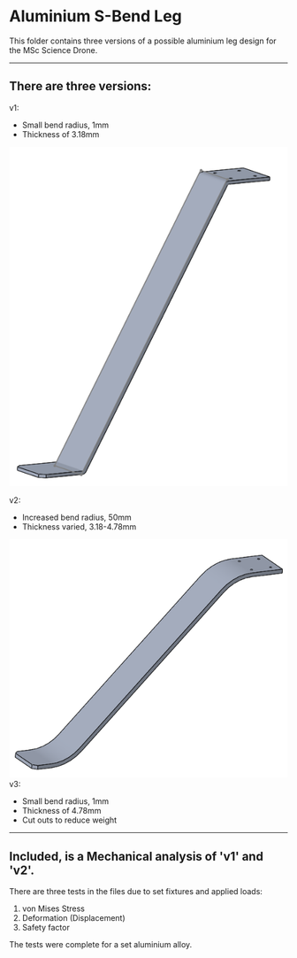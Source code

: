# Aluminium S-Bend Leg
This folder contains three versions of a possible aluminium leg design for the MSc Science Drone.

***

## There are three versions:<br>
v1:
* Small bend radius, 1mm
* Thickness of 3.18mm

![AluLegV1](https://github.com/MBorrageiro/cad-drawings/blob/main/AluminiumLeg/AlulegV1.PNG)

v2: 
* Increased bend radius, 50mm
* Thickness varied, 3.18-4.78mm

![AluLegV2](https://github.com/MBorrageiro/cad-drawings/blob/main/AluminiumLeg/AlulegV2.PNG)
v3:
* Small bend radius, 1mm
* Thickness of 4.78mm
* Cut outs to reduce weight

***
## Included, is a Mechanical analysis of 'v1' and 'v2'.
There are three tests in the files due to set fixtures and applied loads:
1. von Mises Stress
2. Deformation (Displacement) 
3. Safety factor

The tests were complete for a set aluminium alloy.
